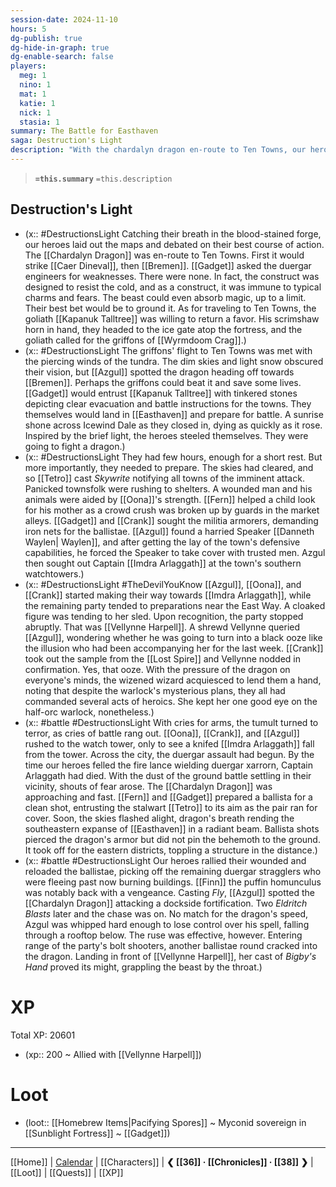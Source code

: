 ```yaml
---
session-date: 2024-11-10
hours: 5
dg-publish: true
dg-hide-in-graph: true
dg-enable-search: false
players:
  meg: 1
  nino: 1
  mat: 1
  katie: 1
  nick: 1
  stasia: 1
summary: The Battle for Easthaven
saga: Destruction's Light
description: "With the chardalyn dragon en-route to Ten Towns, our heroes scrambled together a counteroffensive. They rode the griffons of Wyrmdoom Crag across the tundra without rest. Gadget and Tetro used tinkered stones and sky-written alarms to alert Ten Towns to the imminent threat. In Easthaven, the heroes rushed to prepare the townsfolk and hasten the militia, aiding Speaker Waylen and recruiting Vellynne Harpell, while the dragon was preoccupied in Bremen's destruction. Before they could meet Captain Imdra Arlaggath, the vanguard of the duergar offensive struck. Imdra died. As the fighting drew on, the dragon attacked. Ballista rounds met with dragon fire. Azgul goaded the dragon to land after flying after it, only to be slammed mid-air into a rooftop. But the bait was effective, leading the dragon to the heroes' bolt shooters, causing it to land. There, Vellynne's cast of Bigby's Hand grappled the roaring dragon by the throat."
---
```


> **`=this.summary`**
> `=this.description`

## Destruction's Light
- (x:: #DestructionsLight  Catching their breath in the blood-stained forge, our heroes laid out the maps and debated on their best course of action. The [[Chardalyn Dragon]] was en-route to Ten Towns. First it would strike [[Caer Dineval]], then [[Bremen]]. [[Gadget]] asked the duergar engineers for weaknesses. There were none. In fact, the construct was designed to resist the cold, and as a construct, it was immune to typical charms and fears. The beast could even absorb magic, up to a limit. Their best bet would be to ground it. As for traveling to Ten Towns, the goliath [[Kapanuk Talltree]] was willing to return a favor. His scrimshaw horn in hand, they headed to the ice gate atop the fortress, and the goliath called for the griffons of [[Wyrmdoom Crag]].)
- (x:: #DestructionsLight The griffons' flight to Ten Towns was met with the piercing winds of the tundra. The dim skies and light snow obscured their vision, but [[Azgul]] spotted the dragon heading off towards [[Bremen]]. Perhaps the griffons could beat it and save some lives. [[Gadget]] would entrust [[Kapanuk Talltree]] with tinkered stones depicting clear evacuation and battle instructions for the towns. They themselves would land in [[Easthaven]] and prepare for battle. A sunrise shone across Icewind Dale as they closed in, dying as quickly as it rose. Inspired by the brief light, the heroes steeled themselves. They were going to fight a dragon.)
- (x:: #DestructionsLight They had few hours, enough for a short rest. But more importantly, they needed to prepare. The skies had cleared, and so [[Tetro]] cast *Skywrite* notifying all towns of the imminent attack. Panicked townsfolk were rushing to shelters. A wounded man and his animals were aided by [[Oona]]'s strength. [[Fern]] helped a child look for his mother as a crowd crush was broken up by guards in the market alleys. [[Gadget]] and [[Crank]] sought the militia armorers, demanding iron nets for the ballistae. [[Azgul]] found a harried Speaker [[Danneth Waylen| Waylen]], and after getting the lay of the town's defensive capabilities, he forced the Speaker to take cover with trusted men. Azgul then sought out Captain [[Imdra Arlaggath]] at the town's southern watchtowers.)
- (x:: #DestructionsLight #TheDevilYouKnow [[Azgul]], [[Oona]], and [[Crank]] started making their way towards [[Imdra Arlaggath]], while the remaining party tended to preparations near the East Way. A cloaked figure was tending to her sled. Upon recognition, the party stopped abruptly. That was [[Vellynne Harpell]]. A shrewd Vellynne queried [[Azgul]], wondering whether he was going to turn into a black ooze like the illusion who had been accompanying her for the last week. [[Crank]] took out the sample from the [[Lost Spire]] and Vellynne nodded in confirmation. Yes, that ooze. With the pressure of the dragon on everyone's minds, the wizened wizard acquiesced to lend them a hand, noting that despite the warlock's mysterious plans, they all had commanded several acts of heroics. She kept her one good eye on the half-orc warlock, nonetheless.)
- (x:: #battle #DestructionsLight With cries for arms, the tumult turned to terror, as cries of battle rang out. [[Oona]], [[Crank]], and [[Azgul]] rushed to the watch tower, only to see a knifed [[Imdra Arlaggath]] fall from the tower. Across the city, the duergar assault had begun. By the time our heroes felled the fire lance wielding duergar xarrorn, Captain Arlaggath had died. With the dust of the ground battle settling in their vicinity, shouts of fear arose. The [[Chardalyn Dragon]] was approaching and fast. [[Fern]] and [[Gadget]] prepared a ballista for a clean shot, entrusting the stalwart [[Tetro]] to its aim as the pair ran for cover. Soon, the skies flashed alight, dragon's breath rending the southeastern expanse of [[Easthaven]] in a radiant beam. Ballista shots pierced the dragon's armor but did not pin the behemoth to the ground. It took off for the eastern districts, toppling a structure in the distance.)
- (x:: #battle #DestructionsLight Our heroes rallied their wounded and reloaded the ballistae, picking off the remaining duergar stragglers who were fleeing past now burning buildings. [[Finn]] the puffin homunculus was notably back with a vengeance. Casting *Fly*, [[Azgul]] spotted the [[Chardalyn Dragon]] attacking a dockside fortification. Two *Eldritch Blasts* later and the chase was on. No match for the dragon's speed, Azgul was whipped hard enough to lose control over his spell, falling through a rooftop below. The ruse was effective, however. Entering range of the party's bolt shooters, another ballistae round cracked into the dragon. Landing in front of [[Vellynne Harpell]], her cast of *Bigby's Hand* proved its might, grappling the beast by the throat.)

# XP
Total XP: 20601
- (xp:: 200 ~ Allied with [[Vellynne Harpell]]) 

# Loot
- (loot:: [[Homebrew Items|Pacifying Spores]] ~ Myconid sovereign in [[Sunblight Fortress]] ~ [[Gadget]])

---
[[Home]] | [Calendar](https://app.fantasy-calendar.com/calendars/38f9e3f5098bac1f655a4fb4241f35eb) | [[Characters]] | **❮ [[36]] · [[Chronicles]] ·  [[38]] ❯** | [[Loot]] | [[Quests]]  | [[XP]]
